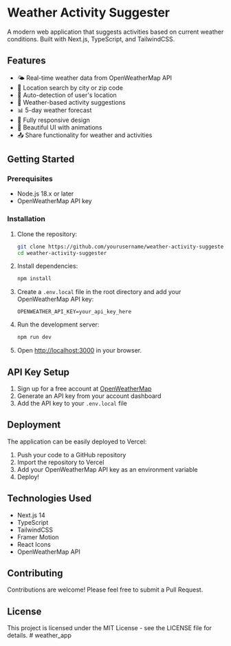 # Weather Activity Suggester

A modern web application that suggests activities based on current weather conditions. Built with Next.js, TypeScript, and TailwindCSS.

## Features

- 🌤️ Real-time weather data from OpenWeatherMap API
- 📍 Location search by city or zip code
- 📱 Auto-detection of user's location
- 🎯 Weather-based activity suggestions
- 📊 5-day weather forecast
- 📱 Fully responsive design
- 🎨 Beautiful UI with animations
- 📤 Share functionality for weather and activities

## Getting Started

### Prerequisites

- Node.js 18.x or later
- OpenWeatherMap API key

### Installation

1. Clone the repository:
   ```bash
   git clone https://github.com/yourusername/weather-activity-suggester.git
   cd weather-activity-suggester
   ```

2. Install dependencies:
   ```bash
   npm install
   ```

3. Create a `.env.local` file in the root directory and add your OpenWeatherMap API key:
   ```
   OPENWEATHER_API_KEY=your_api_key_here
   ```

4. Run the development server:
   ```bash
   npm run dev
   ```

5. Open [http://localhost:3000](http://localhost:3000) in your browser.

## API Key Setup

1. Sign up for a free account at [OpenWeatherMap](https://openweathermap.org/)
2. Generate an API key from your account dashboard
3. Add the API key to your `.env.local` file

## Deployment

The application can be easily deployed to Vercel:

1. Push your code to a GitHub repository
2. Import the repository to Vercel
3. Add your OpenWeatherMap API key as an environment variable
4. Deploy!

## Technologies Used

- Next.js 14
- TypeScript
- TailwindCSS
- Framer Motion
- React Icons
- OpenWeatherMap API

## Contributing

Contributions are welcome! Please feel free to submit a Pull Request.

## License

This project is licensed under the MIT License - see the LICENSE file for details.
#   w e a t h e r _ a p p  
 